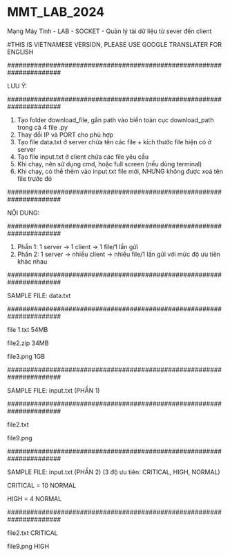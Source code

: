 # MMT_LAB_2024
Mạng Máy Tính - LAB - SOCKET - Quản lý tải dữ liệu từ sever đến client

#THIS IS VIETNAMESE VERSION, PLEASE USE GOOGLE TRANSLATER FOR ENGLISH


######################################################################

LƯU Ý:

######################################################################
1. Tạo folder download_file, gắn path vào biến toàn cục download_path trong cả 4 file .py
2. Thay đổi IP và PORT cho phù hợp
3. Tạo file data.txt ở server chứa tên các file + kích thước file hiện có ở server
4. Tạo file input.txt ở client chứa các file yêu cầu
5. Khi chạy, nên sử dụng cmd, hoặc full screen (nếu dùng terminal)
6. Khi chạy, có thể thêm vào input.txt file mới, NHƯNG không được xoá tên file trước đó



######################################################################

NỘI DUNG:

######################################################################
1. Phần 1: 1 server -> 1 client -> 1 file/1 lần gửi
2. Phần 2: 1 server -> nhiều client -> nhiều file/1 lần gửi với mức độ ưu tiên khác nhau



######################################################################

SAMPLE FILE: data.txt

######################################################################

file 1.txt 54MB

file2.zip 34MB

file3.png 1GB



######################################################################

SAMPLE FILE: input.txt (PHẦN 1)

######################################################################

file2.txt

file9.png



######################################################################

SAMPLE FILE: input.txt (PHẦN 2) (3 độ ưu tiên: CRITICAL, HIGH, NORMAL)

CRITICAL = 10 NORMAL

HIGH = 4 NORMAL

######################################################################

file2.txt CRITICAL

file9.png HIGH



